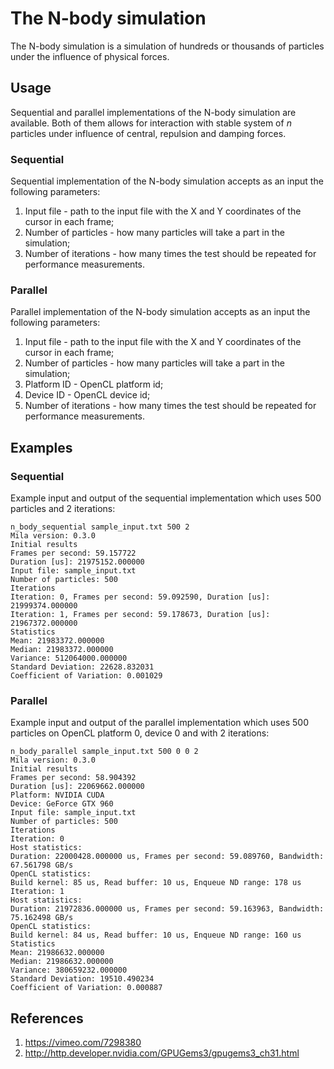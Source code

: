 # The N-body simulation
The N-body simulation is a simulation of hundreds or thousands of particles under the influence of physical forces.

## Usage
Sequential and parallel implementations of the N-body simulation are available. Both of them allows for interaction with stable system of _n_ particles under influence of central, repulsion and damping forces.

### Sequential
Sequential implementation of the N-body simulation accepts as an input the following parameters:

1. Input file - path to the input file with the X and Y coordinates of the cursor in each frame;
1. Number of particles - how many particles will take a part in the simulation;
1. Number of iterations - how many times the test should be repeated for performance measurements.

### Parallel
Parallel implementation of the N-body simulation accepts as an input the following parameters:

1. Input file - path to the input file with the X and Y coordinates of the cursor in each frame;
1. Number of particles - how many particles will take a part in the simulation;
1. Platform ID - OpenCL platform id;
1. Device ID - OpenCL device id;
1. Number of iterations - how many times the test should be repeated for performance measurements.

## Examples
### Sequential
Example input and output of the sequential implementation which uses 500 particles and 2 iterations:

    n_body_sequential sample_input.txt 500 2
    Mila version: 0.3.0
    Initial results
    Frames per second: 59.157722
    Duration [us]: 21975152.000000
    Input file: sample_input.txt
    Number of particles: 500
    Iterations
    Iteration: 0, Frames per second: 59.092590, Duration [us]: 21999374.000000
    Iteration: 1, Frames per second: 59.178673, Duration [us]: 21967372.000000
    Statistics
    Mean: 21983372.000000
    Median: 21983372.000000
    Variance: 512064000.000000
    Standard Deviation: 22628.832031
    Coefficient of Variation: 0.001029

### Parallel
Example input and output of the parallel implementation which uses 500 particles on OpenCL platform 0, device 0 and with 2 iterations:

    n_body_parallel sample_input.txt 500 0 0 2
    Mila version: 0.3.0
    Initial results
    Frames per second: 58.904392
    Duration [us]: 22069662.000000
    Platform: NVIDIA CUDA
    Device: GeForce GTX 960
    Input file: sample_input.txt
    Number of particles: 500
    Iterations
    Iteration: 0
    Host statistics:
    Duration: 22000428.000000 us, Frames per second: 59.089760, Bandwidth: 67.561798 GB/s
    OpenCL statistics:
    Build kernel: 85 us, Read buffer: 10 us, Enqueue ND range: 178 us
    Iteration: 1
    Host statistics:
    Duration: 21972836.000000 us, Frames per second: 59.163963, Bandwidth: 75.162498 GB/s
    OpenCL statistics:
    Build kernel: 84 us, Read buffer: 10 us, Enqueue ND range: 160 us
    Statistics
    Mean: 21986632.000000
    Median: 21986632.000000
    Variance: 380659232.000000
    Standard Deviation: 19510.490234
    Coefficient of Variation: 0.000887

## References
1. https://vimeo.com/7298380
1. http://http.developer.nvidia.com/GPUGems3/gpugems3_ch31.html
